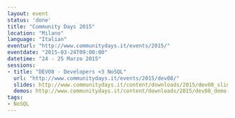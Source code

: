 ```yaml
---
layout: event
status: 'done'
title: "Community Days 2015"
location: "Milano"
language: "Italian"
eventurl: "http://www.communitydays.it/events/2015/"
eventdate: "2015-03-24T09:00:00"
datetime: "24 - 25 Marzo 2015"
sessions:
- title: "DEV08 - Developers <3 NoSQL"
  url: "http://www.communitydays.it/events/2015/dev08/"
  slides: http://www.communitydays.it/content/downloads/2015/dev08_slides.zip
  demos: http://www.communitydays.it/content/downloads/2015/dev08_demo.zip
tags:
- NoSQL
---
```

